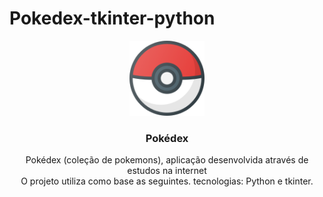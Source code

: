 # Pokedex-tkinter-python

<div align="center">
  <img src="./img/icon.png" width="120px" height="120px" />
  <h3>Pokédex</h3>

  <p align="center">
  Pokédex (coleção de pokemons), aplicação desenvolvida através de estudos na internet
  <br/> O projeto utiliza como base as seguintes.
  tecnologias: Python e tkinter.
  </p>  
</div>


